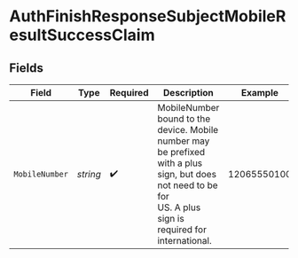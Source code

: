# AuthFinishResponseSubjectMobileResultSuccessClaim


## Fields

| Field                                                                                                                                                        | Type                                                                                                                                                         | Required                                                                                                                                                     | Description                                                                                                                                                  | Example                                                                                                                                                      |
| ------------------------------------------------------------------------------------------------------------------------------------------------------------ | ------------------------------------------------------------------------------------------------------------------------------------------------------------ | ------------------------------------------------------------------------------------------------------------------------------------------------------------ | ------------------------------------------------------------------------------------------------------------------------------------------------------------ | ------------------------------------------------------------------------------------------------------------------------------------------------------------ |
| `MobileNumber`                                                                                                                                               | *string*                                                                                                                                                     | :heavy_check_mark:                                                                                                                                           | MobileNumber bound to the device. Mobile number may be prefixed with a plus sign, but does not need to be for<br/>US. A plus sign is required for international. | 12065550100                                                                                                                                                  |